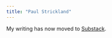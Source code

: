 ```yaml
---
title: "Paul Strickland"
---
```


My writing has now moved to [Substack](https://pestrickland.substack.com).

